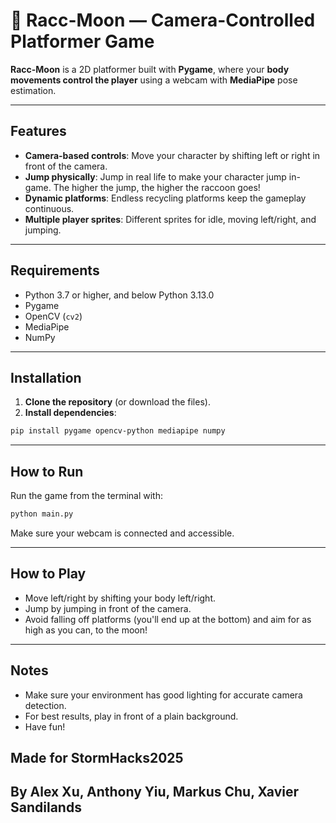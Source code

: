 # 🦝 Racc-Moon — Camera-Controlled Platformer Game

**Racc-Moon** is a 2D platformer built with **Pygame**, where your **body movements control the player** using a webcam with **MediaPipe** pose estimation.

---

## Features

* **Camera-based controls**: Move your character by shifting left or right in front of the camera.
* **Jump physically**: Jump in real life to make your character jump in-game. The higher the jump, the higher the raccoon goes!
* **Dynamic platforms**: Endless recycling platforms keep the gameplay continuous.
* **Multiple player sprites**: Different sprites for idle, moving left/right, and jumping.

---

## Requirements

* Python 3.7 or higher, and below Python 3.13.0
* Pygame
* OpenCV (`cv2`)
* MediaPipe
* NumPy

---

## Installation

1. **Clone the repository** (or download the files).
2. **Install dependencies**:

```bash
pip install pygame opencv-python mediapipe numpy
```

---

## How to Run

Run the game from the terminal with:

```bash
python main.py
```

Make sure your webcam is connected and accessible.

---

## How to Play

* Move left/right by shifting your body left/right.
* Jump by jumping in front of the camera.
* Avoid falling off platforms (you'll end up at the bottom) and aim for as high as you can, to the moon!

---

## Notes

* Make sure your environment has good lighting for accurate camera detection.
* For best results, play in front of a plain background.
* Have fun!

## Made for StormHacks2025
## By Alex Xu, Anthony Yiu, Markus Chu, Xavier Sandilands

